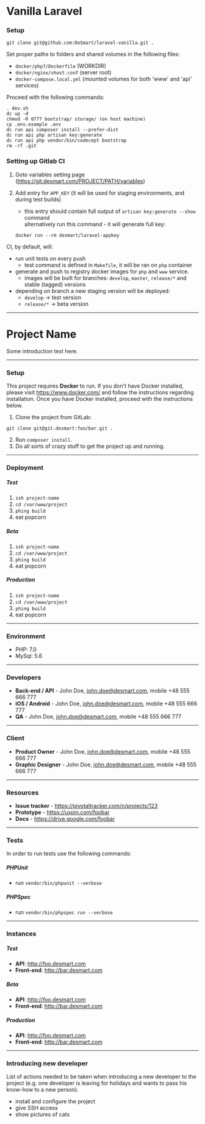 # Vanilla Laravel

### Setup

```
git clone git@github.com:DeSmart/laravel-vanilla.git .
```

Set proper paths to folders and shared volumes in the following files:

- `docker/php7/Dockerfile` (WORKDIR)
- `docker/nginx/vhost.conf` (server root)
- `docker-compose.local.yml` (mounted volumes for both 'www' and 'api' services)

Proceed with the following commands:

```
. dev.sh
dc up -d
chmod -R 0777 bootstrap/ storage/ (on host machine)
cp .env.example .env
dc run api composer install --prefer-dist
dc run api php artisan key:generate
dc run api php vendor/bin/codecept bootstrap
rm -rf .git
```

### Setting up Gitlab CI

1. Goto variables setting page (https://git.desmart.com/PROJECT/PATH/variables)
2. Add entry for `APP_KEY` (it will be used for staging environments, and during test builds)
   * this entry should contain full output of `artisan key:generate --show` command  
     alternatively run this command - it will generate full key:

   ```
   docker run --rm desmart/laravel-appkey
   ```

CI, by default, will:

* run unit tests on every push
  * test command is defined in `Makefile`, it will be ran on `php` container 
* generate and push to registry docker images for `php` and `www` service.
  * images will be built for branches: `develop`, `master`, `release/*` and stable (tagged) versions
* depending on branch a new staging version will be deployed:
  * `develop` -> test version
  * `release/*` -> beta version

---

# Project Name

Some introduction text here.

---

### Setup
This project requires **Docker** to run. If you don't have Docker installed, please visit https://www.docker.com/ and follow the instructions regarding installation. Once you have Docker installed, proceed with the instructions below.

1. Clone the project from GitLab:
```
git clone git@git.desmart:foo/bar.git .
```

2. Run `composer install`.
3. Do all sorts of crazy stuff to get the project up and running.

---

### Deployment

##### Test
1. `ssh project-name`
2. `cd /var/www/project`
3. `phing build`
4. eat popcorn

##### Beta
1. `ssh project-name`
2. `cd /var/www/project`
3. `phing build`
4. eat popcorn

##### Production
1. `ssh project-name`
2. `cd /var/www/project`
3. `phing build`
4. eat popcorn

---

### Environment
- PHP: 7.0
- MySql: 5.6

---

### Developers
- **Back-end / API** - John Doe, john.doe@desmart.com, mobile +48 555 666 777
- **iOS / Android** - John Doe, john.doe@desmart.com, mobile +48 555 666 777
- **QA** - John Doe, john.doe@desmart.com, mobile +48 555 666 777

---

### Client
- **Product Owner** - John Doe, john.doe@desmart.com, mobile +48 555 666 777
- **Graphic Designer** - John Doe, john.doe@desmart.com, mobile +48 555 666 777

---

### Resources
- **Issue tracker** - https://pivotaltracker.com/n/projects/123
- **Prototype** - https://uxpin.com/foobar
- **Docs** - https://drive.google.com/foobar

---

### Tests
In order to run tests use the following commands:

##### PHPUnit
- run `vendor/bin/phpunit --verbose`

##### PHPSpec
- run `vendor/bin/phpspec run --verbose`

---

### Instances

##### Test
- **API**: http://foo.desmart.com
- **Front-end**: http://bar.desmart.com

##### Beta
- **API**: http://foo.desmart.com
- **Front-end**: http://bar.desmart.com

##### Production
- **API**: http://foo.desmart.com
- **Front-end**: http://bar.desmart.com

---

### Introducing new developer

List of actions needed to be taken when introducing a new developer to the project (e.g. one developer is leaving for holidays and wants to pass his know-how to a new person).

- install and configure the project
- give SSH access
- show pictures of cats
